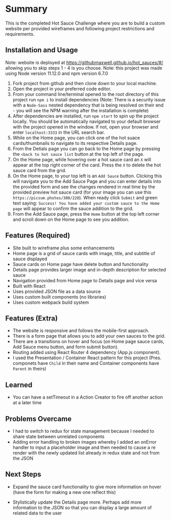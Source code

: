 # Summary

This is the completed Hot Sauce Challenge where you are to build a custom website per provided wireframes and following project restrictions and requirements.

## Installation and Usage

Note: website is deployed at https://githubmaxwell.github.io/hot_sauces/#/ allowing you to skip steps 1 - 4 is you choose.
Note: this project was made using Node version 11.12.0 and npm version 6.7.0

1. Fork project from github and then clone down to your local machine.
2. Open the project in your preferred code editor.
3. From your command line/terminal opened to the root directory of this project run `npm i` to install dependencies (Note: There is a security issue with a `Node-Sass` nested dependency that is being resolved on their end - you will see the NPM warning after the installation is complete)
4. After dependencies are installed, run `npm start` to spin up the project locally. You should be automatically navigated to your default browser with the project opened in the window. If not, open your browser and enter `localhost:3333` in the URL search bar.
5. While on the Home page, you can click one of the hot suace cards/thumbnails to navigate to its respective Details page.
6. From the Detials page you can go back to the Home page by pressing the `<back to hot sauce list` button at the top left of the page.
7. On the Home page, while hovering over a hot sauce card an `X` will appear at the top right corner of the card. Press the `X` to delete the hot sauce card from the grid.
8. On the Home page, to your top left is an `Add Sauce` button. Clicking this will navigate you to the Add Sauce Page and you can enter details into the provided form and see the changes rendered in real time by the provided preview hot sauce card (for your image you can use this `https://picsum.photos/300/220`). When ready click `Submit` and green text saying: `Success! You have added your custom sauce to the Home page` will appear to confirm the sauce addition to the grid.
9. From the Add Sauce page, press the `Home` button at the top left corner and scroll down on the Home page to see you addition.

## Features (Required)

- Site built to wireframe plus some enhancements
- Home page is a grid of sauce cards with image, title, and subtitle of sauce displayed
- Sauce cards on Home page have delete button and functionality
- Details page provides larger image and in-depth description for selected sauce
- Navigation provided from Home page to Details page and vice versa
- Built with React
- Uses provided JSON file as a data source
- Uses custom built components (no libraries)
- Uses custom webpack build system

## Features (Extra)

- The website is responsive and follows the mobile-first approach.
- There is a form page that allows you to add your own sauces to the grid.
- There are a transitions on hover and focus (on Home page sauce cards, Add Sauce menu button, and form submit button).
- Routing added using React Router 4 dependency (App.js component).
- I used the Presentation / Container React pattern for this project (Pres. componets have `Child` in their name and Container components have `Parent` in theirs)

## Learned

- You can have a setTimeout in a Action Creator to fire off another action at a later time

## Problems Overcame

- I had to switch to redux for state management because I needed to share state between unrelated components
- Adding error handling to broken images whereby I added an onError handler to input a placeholder image and then needed to cause a re render with the newly updated list already in redux state and not from the JSON

## Next Steps

- Expand the sauce card functionality to give more information on hover (have the form for making a new one reflect this)

- Stylistically update the Details page more. Perhaps add more information to the JSON so that you can display a large amount of related data to the user
